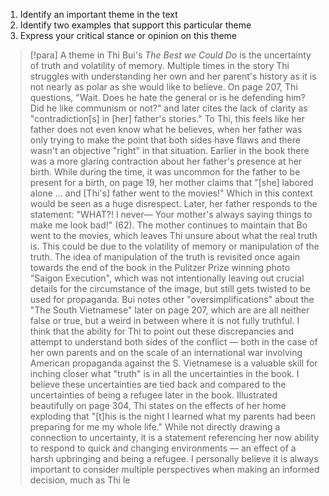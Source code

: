 1. Identify an important theme in the text
2. Identify two examples that support this particular theme
3. Express your critical stance or opinion on this theme

> [!para]
> A theme in Thi Bui's *The Best we Could Do* is the uncertainty of truth and volatility of memory. Multiple times in the story Thi struggles with understanding her own and her parent's history as it is not nearly as polar as she would like to believe. On page 207, Thi questions, "Wait. Does he hate the general or is he defending him? Did he like communism or not?" and later cites the lack of clarity as "contradiction[s] in [her] father's stories." To Thi, this feels like her father does not even know what he believes, when her father was only trying to make the point that both sides have flaws and there wasn't an objective "right" in that situation. Earlier in the book there was a more glaring contraction about her father's presence at her birth. While during the time, it was uncommon for the father to be present for a birth, on page 19, her mother claims that "[she] labored alone … and [Thi's] father went to the movies!" Which in this context would be seen as a huge disrespect. Later, her father responds to the statement: "WHAT?! I never— Your mother's always saying things to make me look bad!" (62). The mother continues to maintain that Bo went to the movies, which leaves Thi unsure about what the real truth is. This could be due to the volatility of memory or manipulation of the truth. The idea of manipulation of the truth is revisited once again towards the end of the book in the Pulitzer Prize winning photo "Saigon Execution", which was not intentionally leaving out crucial details for the circumstance of the image, but still gets twisted to be used for propaganda. Bui notes other "oversimplifications" about the "The South Vietnamese" later on page 207, which are are all neither false or true, but a weird in between where it is not fully truthful. I think that the ability for Thi to point out these discrepancies and attempt to understand both sides of the conflict — both in the case of her own parents and on the scale of an international war involving American propaganda against the S. Vietnamese is a valuable skill for inching closer what "truth" is in all the uncertainties in the book. I believe these uncertainties are tied back and compared to the uncertainties of being a refugee later in the book. Illustrated beautifully on page 304, Thi states on the effects of her home exploding that "[t]his is the night I learned what my parents had been preparing for me my whole life." While not directly drawing a connection to uncertainty, it is a statement referencing her now ability to respond to quick and changing environments — an effect of a harsh upbringing and being a refugee. I personally believe it is always important to consider multiple perspectives when making an informed decision, much as Thi le
